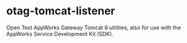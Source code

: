 # otag-tomcat-listener
Open Text AppWorks Gateway Tomcat 8 utilities, also for use with the AppWorks Service Development Kit (SDK).
